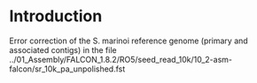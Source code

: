 # Introduction
Error correction of the S. marinoi reference genome (primary and associated contigs) in the file ../01_Assembly/FALCON_1.8.2/RO5/seed_read_10k/10_2-asm-falcon/sr_10k_pa_unpolished.fst


